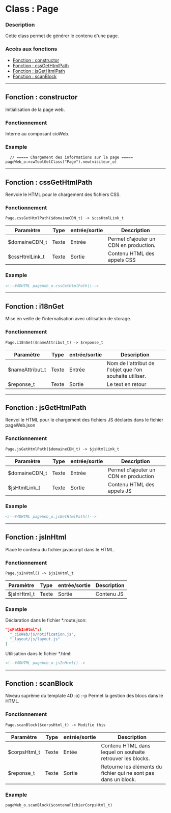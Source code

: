 ﻿<!-- Type your summary here -->
# Class : Page

### Description
Cette class permet de générer le contenu d'une page.

### Accès aux fonctions
* [Fonction : constructor](#fonction--constructor)
* [Fonction : cssGetHtmlPath](#fonction--cssGetHtmlPath)
* [Fonction : jsGetHtmlPath](#fonction--jsGetHtmlPath)
* [Fonction : scanBlock](#fonction--scanBlock)


--------------------------------------------------------------------------------

## Fonction : constructor
Initialisation de la page web.

### Fonctionnement
Interne au composant cioWeb.

### Example
```4d
  // ===== Chargement des informations sur la page =====
pageWeb_o:=cwToolGetClass("Page").new(visiteur_o)
```


--------------------------------------------------------------------------------

## Fonction : cssGetHtmlPath
Renvoie le HTML pour le chargement des fichiers CSS.

### Fonctionnement
```4d
Page.cssGetHtmlPath($domaineCDN_t) -> $cssHtmlLink_t
```

| Paramètre      | Type       | entrée/sortie | Description |
| -------------- | ---------- | ------------- | ----------- |
| $domaineCDN_t  | Texte      | Entrée        | Permet d'ajouter un CDN en production. |
| $cssHtmlLink_t | Texte      | Sortie        | Contenu HTML des appels CSS |


### Example
```html
<!--#4DHTML pageWeb_o.cssGetHtmlPath()-->
```

--------------------------------------------------------------------------------

## Fonction : i18nGet
Mise en veille de l'internalisation avec utilisation de storage.

### Fonctionnement
```4d
Page.i18nGet($nameAttribut_t) -> $reponse_t
```

| Paramètre       | Type       | entrée/sortie | Description |
| --------------- | ---------- | ------------- | ----------- |
| $nameAttribut_t | Texte      | Entrée        | Nom de l'attribut de l'objet que l'on souhaite utiliser. |
| $reponse_t      | Texte      | Sortie        | Le text en retour |

--------------------------------------------------------------------------------

## Fonction : jsGetHtmlPath
Renvoi le HTML pour le chargement des fichiers JS déclarés dans le fichier pageWeb.json

### Fonctionnement
```4d
Page.jsGetHtmlPath($domaineCDN_t) -> $jsHtmlLink_t
```

| Paramètre      | Type       | entrée/sortie | Description |
| -------------- | ---------- | ------------- | ----------- |
| $domaineCDN_t  | Texte      | Entrée        | Permet d'ajouter un CDN en production |
| $jsHtmlLink_t  | Texte      | Sortie        | Contenu HTML des appels JS |


### Example
```html
<!--#4DHTML pageWeb_o.jsGetHtmlPath()-->
```


--------------------------------------------------------------------------------

## Fonction : jsInHtml
Place le contenu du fichier javascript dans le HTML.

### Fonctionnement
```4d
Page.jsInHtml() -> $jsInHtml_t
```

| Paramètre   | Type       | entrée/sortie | Description |
| ----------- | ---------- | ------------- | ----------- |
| $jsInHtml_t | Texte      | Sortie        | Contenu JS  |


### Example

Déclaration dans le fichier *.route.json:
```json
"jsPathInHtml":[
  "_cioWeb/js/notification.js",
  "_layout/js/layout.js"
]
```

Utilisation dans le fichier *.html:
```html
<!--#4DHTML pageWeb_o.jsInHtml()-->
```


--------------------------------------------------------------------------------

## Fonction : scanBlock
Niveau suprême du template 4D :o) :-p Permet la gestion des blocs dans le HTML.

### Fonctionnement
```4d
Page.scanBlock($corpsHtml_t) -> Modifie this
```

| Paramètre    | Type       | entrée/sortie | Description |
| ------------ | ---------- | ------------- | ----------- |
| $corpsHtml_t | Texte      | Entée         | Contenu HTML dans lequel on souhaite retrouver les blocks. |
| $reponse_t   | Texte      | Sortie        | Retourne les éléments du fichier qui ne sont pas dans un block. |

### Example
```html
pageWeb_o.scanBlock($contenuFichierCorpsHtml_t)
```

